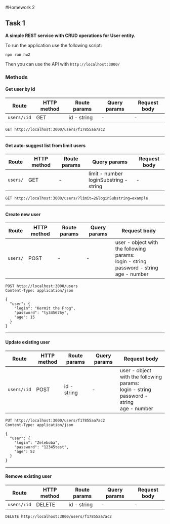 #Homework 2

## Task 1

**A simple REST service with CRUD operations for User entity.**

To run the application use the following script:
```shell
npm run hw2
```
Then you can use the API with `http://localhost:3000/`

### Methods

#### Get user by id

| Route | HTTP method | Route params | Query params | Request body |
| --- | --- | --- | --- | --- |
| `users/:id` | GET | id - string | - | - |

```http request
GET http://localhost:3000/users/f17855aa7ac2
```
---
#### Get auto-suggest list from limit users

| Route | HTTP method | Route params | Query params | Request body |
| --- | --- | --- | --- | --- |
| `users/` | GET | - | limit - number <br> loginSubstring - string | - |

```http request
GET http://localhost:3000/users/?limit=2&loginSubstring=example
```
---
#### Create new user

| Route | HTTP method | Route params | Query params | Request body |
| --- | --- | --- | --- | --- |
| `users/` | POST | - | - | user - object with the following params:<br>login - string<br>password - string<br>age - number |

```http request
POST http://localhost:3000/users
Content-Type: application/json

{
  "user": {
	"login": "Kermit the Frog",
	"password": "ty345676y",
	"age": 15
  }
}
```
---
#### Update existing user

| Route | HTTP method | Route params | Query params | Request body |
| --- | --- | --- | --- | --- |
| `users/:id` | POST | id - string | - | user - object with the following params:<br>login - string<br>password - string<br>age - number |

```http request
PUT http://localhost:3000/users/f17855aa7ac2
Content-Type: application/json

{
  "user": {
    "login": "Zeleboba",
    "password": "12345test",
    "age": 52
  }
}
```
---
#### Remove existing user

| Route | HTTP method | Route params | Query params | Request body |
| --- | --- | --- | --- | --- |
| `users/:id` | DELETE | id - string | - | - |

```http request
DELETE http://localhost:3000/users/f17855aa7ac2
```